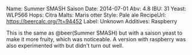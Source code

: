 Name: Summer SMASH Saison
Date: 2014-07-01
Abv: 4.8
IBU: 31
Yeast: WLP566
Hops: Citra
Malts: Maris otter
Style: Pale ale
RecipeUrl: https://beercalc.org/?t=94452
Label: Unknown
Additives: Raspberry

This is the same as @beer(Summer SMASH) but with a saison yeast to make it more fruity, which was noticeable. A version with raspberry was also experimented with but didn't turn out well.
